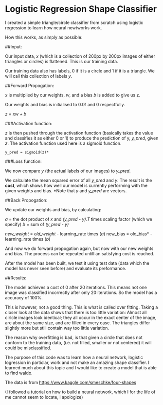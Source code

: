 # Logistic Regression Shape Classifier


I created a simple triangle/circle classifier from scratch using logistic regression to learn how neural newtworks work.

How this works, as simply as possible:

##Input:

Our input data, *x* (which is a collection of 200px by 200px images of either triangles or circles) is flattened. This is our training data.

Our training data also has labels, 0 if it is a circle and 1 if it is a triangle.
We will call this collection of labels *y*.

##Forward Propogation:

*x* is multiplied by our weights, *w*, and a bias *b* is added to give us z.

Our weights and bias is initialised to 0.01 and 0 respectfully.

*z = xw + b*

###Activation function:

*z* is then pushed through the activation function (basically takes the value and classifies it as either 0 or 1) to produce the prediction of y, *y_pred*, given *z*. The activation function used here is a sigmoid function.

```y_pred = sigmoid(z)*```

###Loss function:

We now compare *y* (the actual labels of our images) to *y_pred*.

We calculate the mean squared error of all *y_pred* and *y*. The result is the **cost**, which shows how well our model is currently performing with the given weights and bias.
*Note that *y* and *y_pred* are vectors.

##Back Propogation:

We update our weights and bias, by calculating:

*a* = the dot product of *x* and *(y_pred - y).T* times scaling factor (which we specify)
*b* =  sum of *(y_pred - y)*

*new_weight* = *old_weight* - learning_rate times (*a*)
new_bias = old_bias* - learning_rate times (*b*)


And now we do forward propogation again, but now with our new weights and bias. The process can be repeated untill an satisfying cost is reached.

After the model has been built, we test it using test data (data which the model has never seen before) and evaluate its preformance.

##Results:

The model achieves a cost of 0 after 20 iterations. This means not one image was classified incorrectly after only 20 iterations. So the model has a accuracy of 100%.

This is however, not a good thing. This is what is called over fitting. Taking a closer look at the data shows that there is too little variation: 
Almost all cirlcle images look identical; they all occur in the exact center of the image, are about the same size, and are filled in every case. The triangles differ slightly more but still contain way too little variation.

The reason why overfitting is bad, is that given a circle that does not conform to the training data, (i.e. not filled, smaller or not centered) it will could be misclassified.

The purpose of this code was to learn how a neural network, logistic logression in particlar, work and not make an amazing shape classifier. I learned much about this topic and I would like to create a model that is able to find waldo.

The data is from
https://www.kaggle.com/smeschke/four-shapes

(I followed a tutorial on how to build a neural network, which I for the life of me cannot seem to locate, I apologize)
